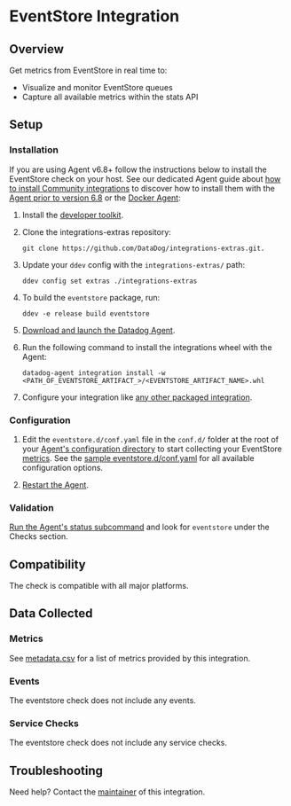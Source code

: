 # EventStore Integration

## Overview

Get metrics from EventStore in real time to:

* Visualize and monitor EventStore queues
* Capture all available metrics within the stats API

## Setup

### Installation

If you are using Agent v6.8+ follow the instructions below to install the EventStore check on your host. See our dedicated Agent guide about [how to install Community integrations][1] to discover how to install them with the [Agent prior to version 6.8][2] or the [Docker Agent][3]:

1. Install the [developer toolkit][4].
2. Clone the integrations-extras repository:

    ```
    git clone https://github.com/DataDog/integrations-extras.git.
    ```

3. Update your `ddev` config with the `integrations-extras/` path:

    ```
    ddev config set extras ./integrations-extras
    ```

4. To build the `eventstore` package, run:

    ```
    ddev -e release build eventstore
    ```

5. [Download and launch the Datadog Agent][5].
6. Run the following command to install the integrations wheel with the Agent:

    ```
    datadog-agent integration install -w <PATH_OF_EVENTSTORE_ARTIFACT_>/<EVENTSTORE_ARTIFACT_NAME>.whl
    ```

7. Configure your integration like [any other packaged integration][6].

### Configuration

1. Edit the `eventstore.d/conf.yaml` file in the `conf.d/` folder at the root of your [Agent's configuration directory][7] to start collecting your EventStore [metrics](#metrics).
  See the [sample eventstore.d/conf.yaml][8] for all available configuration options.

2. [Restart the Agent][9].

### Validation

[Run the Agent's status subcommand][10] and look for `eventstore` under the Checks section.

## Compatibility

The check is compatible with all major platforms.

## Data Collected

### Metrics

See [metadata.csv][11] for a list of metrics provided by this integration.

### Events

The eventstore check does not include any events.

### Service Checks

The eventstore check does not include any service checks.

## Troubleshooting

Need help? Contact the [maintainer][12] of this integration.

[1]: https://docs.datadoghq.com/agent/guide/community-integrations-installation-with-docker-agent
[2]: https://docs.datadoghq.com/agent/guide/community-integrations-installation-with-docker-agent/?tab=agentpriorto68
[3]: https://docs.datadoghq.com/agent/guide/community-integrations-installation-with-docker-agent/?tab=docker
[4]: https://docs.datadoghq.com/developers/integrations/new_check_howto/#developer-toolkit
[5]: https://app.datadoghq.com/account/settings#agent
[6]: https://docs.datadoghq.com/getting_started/integrations
[7]: https://docs.datadoghq.com/agent/guide/agent-configuration-files/#agent-configuration-directory
[8]: https://github.com/DataDog/integrations-extras/blob/master/eventstore/datadog_checks/eventstore/data/conf.yaml.example
[9]: https://docs.datadoghq.com/agent/guide/agent-commands/#start-stop-restart-the-agent
[10]: https://docs.datadoghq.com/agent/guide/agent-commands/?tab=agentv6#service-status
[11]: https://github.com/DataDog/integrations-extras/blob/master/eventstore/metadata.csv
[12]: https://github.com/DataDog/integrations-extras/blob/master/eventstore/manifest.json
